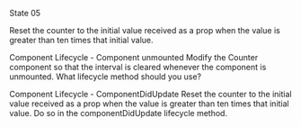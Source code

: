 State 05

Reset the counter to the initial value received as a prop when the value is greater than ten times that initial value.

Component Lifecycle - Component unmounted
Modify the Counter component so that the interval is cleared whenever the component is unmounted. What lifecycle method should you use?

Component Lifecycle - ComponentDidUpdate
Reset the counter to the initial value received as a prop when the value is greater than ten times that initial value. Do so in the componentDidUpdate lifecycle method.